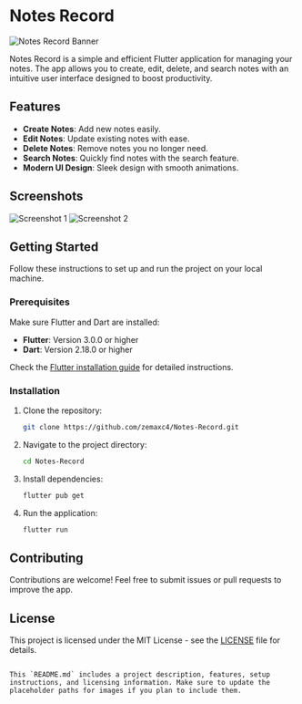 
# Notes Record

![Notes Record Banner](![notes](https://github.com/user-attachments/assets/a29fc8c2-28af-4ceb-8eda-95f55e70661a)
)

Notes Record is a simple and efficient Flutter application for managing your notes. The app allows you to create, edit, delete, and search notes with an intuitive user interface designed to boost productivity.

## Features

- **Create Notes**: Add new notes easily.
- **Edit Notes**: Update existing notes with ease.
- **Delete Notes**: Remove notes you no longer need.
- **Search Notes**: Quickly find notes with the search feature.
- **Modern UI Design**: Sleek design with smooth animations.

## Screenshots

![Screenshot 1](path/to/screenshot1.png)
![Screenshot 2](path/to/screenshot2.png)

## Getting Started

Follow these instructions to set up and run the project on your local machine.

### Prerequisites

Make sure Flutter and Dart are installed:

- **Flutter**: Version 3.0.0 or higher
- **Dart**: Version 2.18.0 or higher

Check the [Flutter installation guide](https://flutter.dev/docs/get-started/install) for detailed instructions.

### Installation

1. Clone the repository:

   ```bash
   git clone https://github.com/zemaxc4/Notes-Record.git
   ```

2. Navigate to the project directory:

   ```bash
   cd Notes-Record
   ```

3. Install dependencies:

   ```bash
   flutter pub get
   ```

4. Run the application:

   ```bash
   flutter run
   ```

## Contributing

Contributions are welcome! Feel free to submit issues or pull requests to improve the app.

## License

This project is licensed under the MIT License - see the [LICENSE](LICENSE) file for details.

```

This `README.md` includes a project description, features, setup instructions, and licensing information. Make sure to update the placeholder paths for images if you plan to include them.
